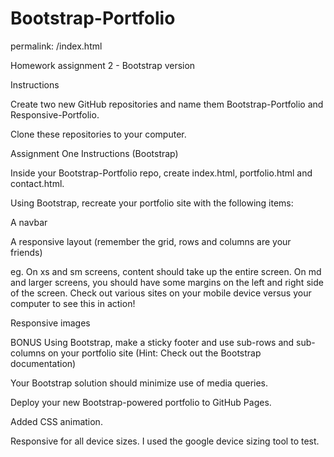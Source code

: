 # Bootstrap-Portfolio 
permalink: /index.html

Homework assignment 2 - Bootstrap version

Instructions

Create two new GitHub repositories and name them Bootstrap-Portfolio and Responsive-Portfolio.

Clone these repositories to your computer.

Assignment One Instructions (Bootstrap)

Inside your Bootstrap-Portfolio repo, create index.html, portfolio.html and contact.html.

Using Bootstrap, recreate your portfolio site with the following items:

A navbar

A responsive layout (remember the grid, rows and columns are your friends)

eg. On xs and sm screens, content should take up the entire screen. On md and larger screens, you should have some margins on the left and right side of the screen. Check out various sites on your mobile device versus your computer to see this in action!

Responsive images

BONUS
Using Bootstrap, make a sticky footer and use sub-rows and sub-columns on your portfolio site (Hint: Check out the Bootstrap documentation)

Your Bootstrap solution should minimize use of media queries.

Deploy your new Bootstrap-powered portfolio to GitHub Pages.

Added CSS animation.

Responsive for all device sizes. I used the google device sizing tool to test.
